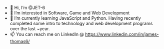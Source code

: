 - 👋 Hi, I’m @JET-6
- 👀 I’m interested in Software, Game and Web Development
- 🌱 I’m currently learning JavaScript and Python. Having recently completed some intro to technology and web development programs over the last ~year.
- 📫 You can reach me on LinkedIn @ https://www.linkedin.com/in/james-thomas6/

<!---
JET-6/JET-6 is a ✨ special ✨ repository because its `README.md` (this file) appears on your GitHub profile.
You can click the Preview link to take a look at your changes.
--->
